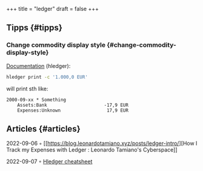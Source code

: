 +++
title = "ledger"
draft = false
+++

## Tipps {#tipps}


### Change commodity display style {#change-commodity-display-style}

[Documentation](https://hledger.org/1.27/hledger.html#commodity-styles) (hledger):

```sh
hledger print -c '1.000,0 EUR'
```

will print sth like:

```text
2000-09-xx * Something
    Assets:Bank                     -17,9 EUR
    Expenses:Unknown                 17,9 EUR
```


## Articles {#articles}

2022-09-06 ◦ [[<https://blog.leonardotamiano.xyz/posts/ledger-intro/>][How I Track my Expenses with Ledger
: Leonardo Tamiano's Cyberspace]]

2022-09-07 ◦ [Hledger cheatsheet](https://devhints.io/hledger)
